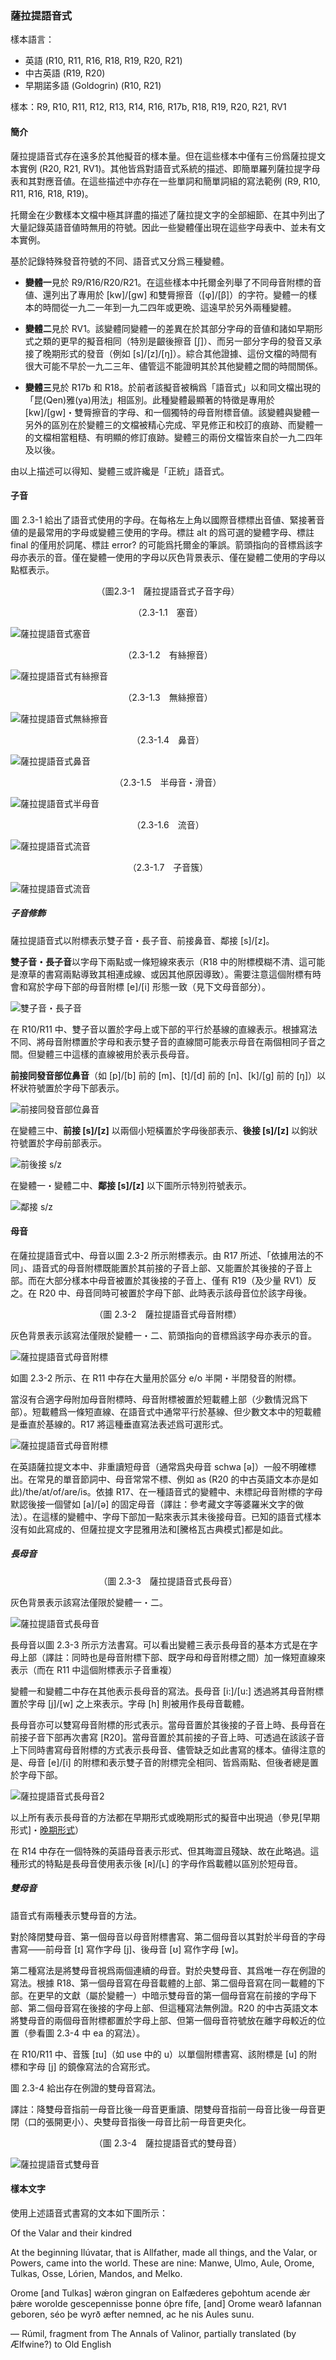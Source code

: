 ### 薩拉提語音式

樣本語言：

- 英語 (R10, R11, R16, R18, R19, R20, R21)
- 中古英語 (R19, R20)
- 早期諾多語 (Goldogrin) (R10, R21)

樣本：R9, R10, R11, R12, R13, R14, R16, R17b, R18, R19, R20, R21, RV1

#### 簡介

薩拉提語音式存在遠多於其他擬音的樣本量。但在這些樣本中僅有三份爲薩拉提文本實例 (R20, R21, RV1)。其他皆爲對語音式系統的描述、即簡單羅列薩拉提字母表和其對應音値。在這些描述中亦存在一些單詞和簡單詞組的寫法範例 (R9, R10, R11, R16, R18, R19)。

托爾金在少數樣本文檔中極其詳盡的描述了薩拉提文字的全部細節、在其中列出了大量記錄英語音値時無用的符號。因此一些變體僅出現在這些字母表中、並未有文本實例。

基於記錄特殊發音符號的不同、語音式又分爲三種變體。

- **變體一**見於 R9/R16/R20/R21。在這些樣本中托爾金列舉了不同母音附標的音値、還列出了專用於 [kw]/[gw] 和雙脣擦音（[φ]/[β]）的字符。變體一的樣本的時間從一九二一年到一九二四年或更晩、這遠早於另外兩種變體。

- **變體二**見於 RV1。該變體同變體一的差異在於其部分字母的音値和諸如早期形式之類的更早的擬音相同（特別是齦後擦音 [ʃ]）、而另一部分字母的發音又承接了晚期形式的發音（例如 [s]/[z]/[ŋ]）。綜合其他證據、這份文檔的時間有很大可能不早於一九二三年、儘管這不能證明其於其他變體之間的時間關係。

- **變體三**見於 R17b 和 R18。於前者該擬音被稱爲「語音式」以和同文檔出現的「昆(Qen)雅(ya)用法」相區別。此種變體最顯著的特徵是專用於 [kw]/[gw]・雙脣擦音的字母、和一個獨特的母音附標音値。該變體與變體一另外的區別在於變體三的文檔被精心完成、罕見修正和校訂的痕跡、而變體一的文檔相當粗糙、有明顯的修訂痕跡。變體三的兩份文檔皆來自於一九二四年及以後。

由以上描述可以得知、變體三或許纔是「正統」語音式。

#### 子音

圖 2.3-1 給出了語音式使用的字母。在每格左上角以國際音標標出音値、緊接著音値的是最常用的字母或變體三使用的字母。標註 alt 的爲可選的變體字母、標註 final 的僅用於詞尾、標註 error? 的可能爲托爾金的筆誤。箭頭指向的音標爲該字母亦表示的音。僅在變體一使用的字母以灰色背景表示、僅在變體二使用的字母以點框表示。

<p align="center">（圖2.3-1　薩拉提語音式子音字母）</p>

<p align="center">（2.3-1.1　塞音）</p>

![薩拉提語音式塞音](.attachments/2.3-sarati_phonetic_plosives.png)

<p align="center">（2.3-1.2　有絲擦音）</p>

![薩拉提語音式有絲擦音](.attachments/2.3-sarati_phonetic_sibilants.png)

<p align="center">（2.3-1.3　無絲擦音）</p>

![薩拉提語音式無絲擦音](.attachments/2.3-sarati_phonetic_fricatives.png)

<p align="center">（2.3-1.4　鼻音）</p>

![薩拉提語音式鼻音](.attachments/2.3-sarati_phonetic_nasals.png)

<p align="center">（2.3-1.5　半母音・滑音）</p>

![薩拉提語音式半母音](.attachments/2.3-sarati_phonetic_semivowels.png)

<p align="center">（2.3-1.6　流音）</p>

![薩拉提語音式流音](.attachments/2.3-sarati_phonetic_liquids.png)

<p align="center">（2.3-1.7　子音簇）</p>

![薩拉提語音式流音](.attachments/2.3-sarati_phonetic_clusters.png)

##### 子音修飾

薩拉提語音式以附標表示雙子音・長子音、前接鼻音、鄰接 [s]/[z]。

**雙子音・長子音**以字母下兩點或一條短線來表示（R18 中的附標模糊不清、這可能是潦草的書寫兩點導致其相連成線、或因其他原因導致）。需要注意這個附標有時會和寫於字母下部的母音附標 [e]/[i] 形態一致（見下文母音部分）。

![雙子音・長子音](.attachments/2.3-sarati_phonetic_double.png)

在 R10/R11 中、雙子音以置於字母上或下部的平行於基線的直線表示。根據寫法不同、將母音附標置於字母和表示雙子音的直線間可能表示母音在兩個相同子音之間。但變體三中這樣的直線被用於表示長母音。

**前接同發音部位鼻音**（如 [p]/[b] 前的 [m]、[t]/[d] 前的 [n]、[k]/[g] 前的 [ŋ]）以杯狀符號置於字母下部表示。

![前接同發音部位鼻音](.attachments/2.3-sarati_phonetic_nasal.png)

在變體三中、**前接 [s]/[z]** 以兩個小短橫置於字母後部表示、**後接 [s]/[z]** 以鉤狀符號置於字母前部表示。

![前後接 s/z](.attachments/2.3-sarati_phonetic_sz.png)

在變體一・變體二中、**鄰接 [s]/[z]** 以下圖所示特別符號表示。

![鄰接 s/z](.attachments/2.3-sarati_phonetic_sz2.png)

#### 母音

在薩拉提語音式中、母音以圖 2.3-2 所示附標表示。由 R17 所述、「依據用法的不同」、語音式的母音附標既能置於其前接的子音上部、又能置於其後接的子音上部。而在大部分樣本中母音被置於其後接的子音上、僅有 R19（及少量 RV1）反之。在 R20 中、母音同時可被置於字母下部、此時表示該母音位於該字母後。

<p align="center">（圖 2.3-2　薩拉提語音式母音附標）</p>

灰色背景表示該寫法僅限於變體一・二、箭頭指向的音標爲該字母亦表示的音。

![薩拉提語音式母音附標](.attachments/2.3-sarati_phonetic_vow.png)

如圖 2.3-2 所示、在 R11 中存在大量用於區分 e/o 半開・半閉發音的附標。

當沒有合適字母附加母音附標時、母音附標被置於短載體上部（少數情況爲下部）。短載體爲一條短直線、在語音式中通常平行於基線、但少數文本中的短載體是垂直於基線的。R17 將這種垂直寫法表述爲可選形式。

![薩拉提語音式母音附標](.attachments/2.3-sarati_phonetic_vow_carriers.png)

在英語薩拉提文本中、非重讀短母音（通常爲央母音 schwa [ə]）一般不明確標出。在常見的單音節詞中、母音常常不標、例如 as (R20 的中古英語文本亦是如此)/the/at/of/are/is。依據 R17、在一種語音式的變體中、未標記母音附標的字母默認後接一個譬如 [a]/[ə] 的固定母音（譯註：參考藏文字等婆羅米文字的做法）。在這樣的變體中、字母下部加一點來表示其未後接母音。已知的語音式樣本沒有如此寫成的、但薩拉提文字昆雅用法和[騰格瓦古典模式]都是如此。

##### 長母音

<p align="center">（圖 2.3-3　薩拉提語音式長母音）</p>

灰色背景表示該寫法僅限於變體一・二。

![薩拉提語音式長母音](.attachments/2.3-sarati_phonetic_vow_long.png)

長母音以圖 2.3-3 所示方法書寫。可以看出變體三表示長母音的基本方式是在字母上部（譯註：同時也是母音附標下部、既字母和母音附標之間）加一條短直線來表示（而在 R11 中這個附標表示子音重複）

變體一和變體二中存在其他表示長母音的寫法。長母音 [i:]/[u:] 透過將其母音附標置於字母 [j]/[w] 之上來表示。字母 [h] 則被用作長母音載體。

長母音亦可以雙寫母音附標的形式表示。當母音置於其後接的子音上時、長母音在前接子音下部再次書寫 [R20]。當母音置於其前接的子音上時、可透過在該該子音上下同時書寫母音附標的方式表示長母音、儘管缺乏如此書寫的樣本。値得注意的是、母音 [e]/[i] 的附標和表示雙子音的附標完全相同、皆爲兩點、但後者總是置於字母下部。

![薩拉提語音式長母音2](.attachments/2.3-sarati_phonetic_vow_doubled.png)

以上所有表示長母音的方法都在早期形式或晚期形式的擬音中出現過（參見[早期形式]・[晚期形式](2.2.薩拉提晚期形式.md)）

在 R14 中存在一個特殊的英語母音表示形式、但其晦澀且殘缺、故在此略過。這種形式的特點是長母音使用表示後 [ʀ]/[ʟ] 的字母作爲載體以區別於短母音。

##### 雙母音

語音式有兩種表示雙母音的方法。

對於降閉雙母音、第一個母音以母音附標書寫、第二個母音以其對於半母音的字母書寫——前母音 [ɪ] 寫作字母 [j]、後母音 [ʊ] 寫作字母 [w]。

第二種寫法是將雙母音視爲兩個連續的母音。對於央雙母音、其爲唯一存在例證的寫法。根據 R18、第一個母音寫在母音載體的上部、第二個母音寫在同一載體的下部。在更早的文獻（屬於變體一）中暗示雙母音的第一個母音寫在前接的字母下部、第二個母音寫在後接的字母上部、但這種寫法無例證。R20 的中古英語文本將雙母音的兩個母音附標都置於字母上部、但第一個母音符號放在離字母較近的位置（參看圖 2.3-4 中 ea 的寫法）。

在 R10/R11 中、音簇 [ɪu]（如 use 中的 u）以單個附標書寫、該附標是 [u] 的附標和字母 [j] 的鏡像寫法的合寫形式。

圖 2.3-4 給出存在例證的雙母音寫法。

譯註：降雙母音指前一母音比後一母音更重讀、閉雙母音指前一母音比後一母音更閉（口的張開更小）、央雙母音指後一母音比前一母音更央化。

<p align="center">（圖 2.3-4　薩拉提語音式的雙母音）</p>

![薩拉提語音式雙母音](.attachments/2.3-sarati_phonetic_diphthongs.png)

#### 樣本文字

使用上述語音式書寫的文本如下圖所示：

Of the Valar and their kindred

At the beginning Ilúvatar, that is Allfather, made all things, and the Valar, or Powers, came into the world. These are nine: Manwe, Ulmo, Aule, Orome, Tulkas, Osse, Lórien, Mandos, and Melko.

Orome [and Tulkas] wǽron gingran on Ealfæderes geþohtum acende ǽr þǽre worolde gescepennisse þonne óþre fífe, [and] Orome wearð Iafannan geboren, séo þe wyrð æfter nemned, ac he nis Aules sunu.

— Rúmil, fragment from The Annals of Valinor, partially translated (by Ælfwine?) to Old English

